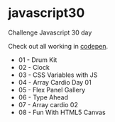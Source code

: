 # javascript30
Challenge Javascript 30 day

Check out all working in [codepen](https://codepen.io/hjdesigner/).

- 01 - Drum Kit
- 02 - Clock
- 03 - CSS Variables with JS
- 04 - Array Cardio Day 01
- 05 - Flex Panel Gallery
- 06 - Type Ahead
- 07 - Array cardio 02
- 08 - Fun With HTML5 Canvas